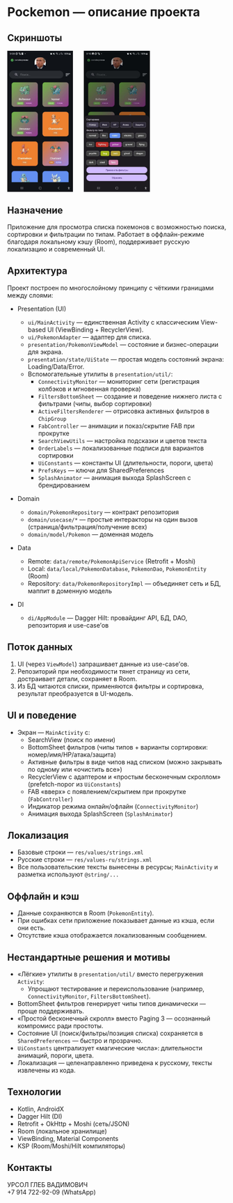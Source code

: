 # Pockemon — описание проекта

## Скриншоты

<div style="display: flex;" align="center">
  <img src="docs/screenshots/screen_main.jpg" style="width: 30%;" alt="Main screen"/>
<div style="width: 5%;"> </div>
  <img src="docs/screenshots/screen_filters.jpg" style="width: 30%;" alt="Filters screen"/>
</div>

## Назначение
Приложение для просмотра списка покемонов с возможностью поиска, сортировки и фильтрации по типам. Работает в оффлайн-режиме благодаря локальному кэшу (Room), поддерживает русскую локализацию и современный UI.

## Архитектура
Проект построен по многослойному принципу с чёткими границами между слоями:

- Presentation (UI)
  - `ui/MainActivity` — единственная Activity с классическим View-based UI (ViewBinding + RecyclerView).
  - `ui/PokemonAdapter` — адаптер для списка.
  - `presentation/PokemonViewModel` — состояние и бизнес-операции для экрана.
  - `presentation/state/UiState` — простая модель состояний экрана: Loading/Data/Error.
  - Вспомогательные утилиты в `presentation/util/`:
    - `ConnectivityMonitor` — мониторинг сети (регистрация колбэков и мгновенная проверка)
    - `FiltersBottomSheet` — создание и поведение нижнего листа с фильтрами (чипы, выбор сортировки)
    - `ActiveFiltersRenderer` — отрисовка активных фильтров в `ChipGroup`
    - `FabController` — анимации и показ/скрытие FAB при прокрутке
    - `SearchViewUtils` — настройка подсказки и цветов текста
    - `OrderLabels` — локализованные подписи для вариантов сортировки
    - `UiConstants` — константы UI (длительности, пороги, цвета)
    - `PrefsKeys` — ключи для SharedPreferences
    - `SplashAnimator` — анимация выхода SplashScreen с брендированием

- Domain
  - `domain/PokemonRepository` — контракт репозитория
  - `domain/usecase/*` — простые интеракторы на один вызов (страница/фильтрация/получение всех)
  - `domain/model/Pokemon` — доменная модель

- Data
  - Remote: `data/remote/PokemonApiService` (Retrofit + Moshi)
  - Local: `data/local/PokemonDatabase`, `PokemonDao`, `PokemonEntity` (Room)
  - Repository: `data/PokemonRepositoryImpl` — объединяет сеть и БД, маппит в доменную модель

- DI
  - `di/AppModule` — Dagger Hilt: провайдинг API, БД, DAO, репозитория и use-case’ов

## Поток данных
1. UI (через `ViewModel`) запрашивает данные из use-case’ов.
2. Репозиторий при необходимости тянет страницу из сети, достраивает детали, сохраняет в Room.
3. Из БД читаются списки, применяются фильтры и сортировка, результат преобразуется в UI-модель.

## UI и поведение
- Экран — `MainActivity` с:
  - SearchView (поиск по имени)
  - BottomSheet фильтров (чипы типов + варианты сортировки: номер/имя/HP/атака/защита)
  - Активные фильтры в виде чипов над списком (можно закрывать по одному или «очистить все»)
  - RecyclerView с адаптером и «простым бесконечным скроллом» (prefetch-порог из `UiConstants`)
  - FAB «вверх» с появлением/скрытием при прокрутке (`FabController`)
  - Индикатор режима онлайн/офлайн (`ConnectivityMonitor`)
  - Анимация выхода SplashScreen (`SplashAnimator`)

## Локализация
- Базовые строки — `res/values/strings.xml`
- Русские строки — `res/values-ru/strings.xml`
- Все пользовательские тексты вынесены в ресурсы; `MainActivity` и разметка используют `@string/...`

## Оффлайн и кэш
- Данные сохраняются в Room (`PokemonEntity`).
- При ошибках сети приложение показывает данные из кэша, если они есть.
- Отсутствие кэша отображается локализованным сообщением.

## Нестандартные решения и мотивы
- «Лёгкие» утилиты в `presentation/util/` вместо перегружения `Activity`:
  - Упрощают тестирование и переиспользование (например, `ConnectivityMonitor`, `FiltersBottomSheet`).
- BottomSheet фильтров генерирует чипы типов динамически — проще поддерживать.
- «Простой бесконечный скролл» вместо Paging 3 — осознанный компромисс ради простоты.
- Состояние UI (поиск/фильтры/позиция списка) сохраняется в `SharedPreferences` — быстро и прозрачно.
- `UiConstants` централизует «магические числа»: длительности анимаций, пороги, цвета.
- Локализация — целенаправленно приведена к русскому, тексты извлечены из кода.

## Технологии
- Kotlin, AndroidX
- Dagger Hilt (DI)
- Retrofit + OkHttp + Moshi (сеть/JSON)
- Room (локальное хранилище)
- ViewBinding, Material Components
- KSP (Room/Moshi/Hilt компиляторы)

## Контакты
УРСОЛ ГЛЕБ ВАДИМОВИЧ  
+7 914 722-92-09 (WhatsApp)
